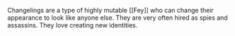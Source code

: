 Changelings are a type of highly mutable [[Fey]] who can change their appearance to look like anyone else. They are very often hired as spies and assassins. They love creating new identities.